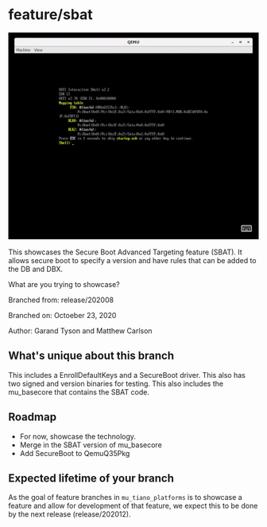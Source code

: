 # feature/sbat
![SBAT in Q35](qemu_sbat.gif)

This showcases the Secure Boot Advanced Targeting feature (SBAT).
It allows secure boot to specify a version and have rules that can be added to the DB and DBX.

What are you trying to showcase?

Branched from: release/202008

Branched on: Octoeber 23, 2020

Author: Garand Tyson and Matthew Carlson

## What's unique about this branch

This includes a EnrollDefaultKeys and a SecureBoot driver.
This also has two signed and version binaries for testing.
This also includes the mu_basecore that contains the SBAT code.

## Roadmap

- For now, showcase the technology.
- Merge in the SBAT version of mu_basecore
- Add SecureBoot to QemuQ35Pkg

## Expected lifetime of your branch


As the goal of feature branches in `mu_tiano_platforms` is to showcase a feature and allow for development of that feature, we expect this to be done by the next release (release/202012).

